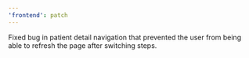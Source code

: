 ```yaml
---
'frontend': patch
---
```


Fixed bug in patient detail navigation that prevented the user from being able to refresh the page after switching steps.
